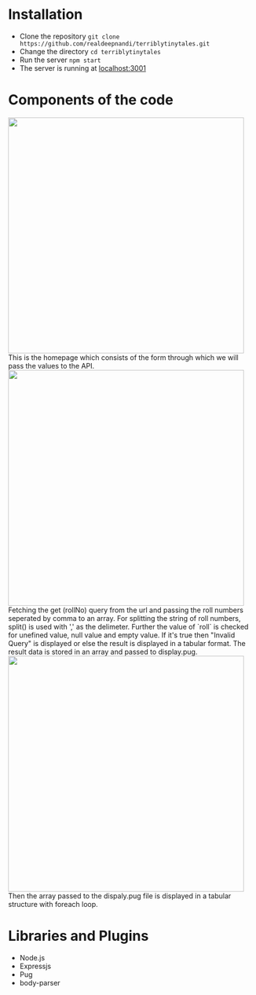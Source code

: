 # Installation

* Clone the repository `git clone https://github.com/realdeepnandi/terriblytinytales.git`
* Change the directory `cd terriblytinytales`
* Run the server `npm start`
* The server is running at [localhost:3001](http://localhost:3001)

# Components of the code

<img src="https://cdn.discordapp.com/attachments/797498334133616701/825355018814619708/carbon_2.png" width="480px">
This is the homepage which consists of the form through which we will pass the values to the API.

<img src="https://cdn.discordapp.com/attachments/797498334133616701/825352114535792651/carbon.png" width="480px">
Fetching the get (rollNo) query from the url and passing the roll numbers seperated by comma to an array. For splitting the string of roll numbers, split() is used with ',' as the delimeter.
Further the value of `roll` is checked for unefined value, null value and empty value. If it's true then "Invalid Query" is displayed or else the result is displayed in a tabular format.
The result data is stored in an array and passed to display.pug.

<img src="https://cdn.discordapp.com/attachments/797498334133616701/825354249265217566/carbon_1.png" width="480px">
Then the array passed to the dispaly.pug file is displayed in a tabular structure with foreach loop.

# Libraries and Plugins 

* Node.js
* Expressjs
* Pug
* body-parser
